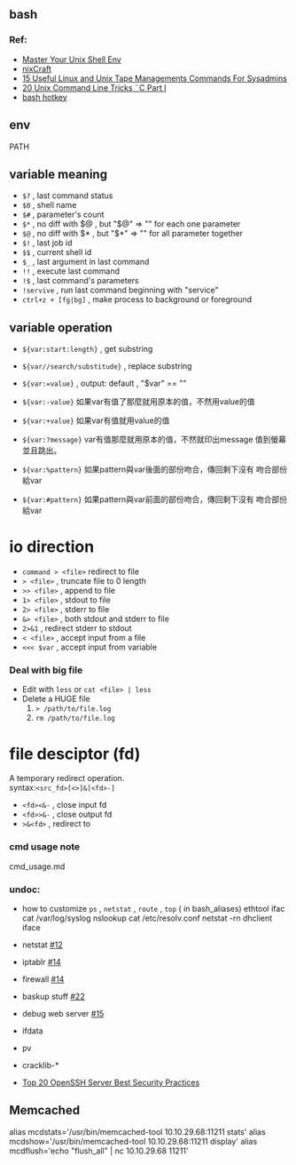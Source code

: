 ## bash

### Ref: 
- [Master Your Unix Shell Env](http://www.cyberciti.biz/howto/shell-primer-configuring-your-linux-unix-osx-environment/)
- [nixCraft](http://www.cyberciti.biz/nixcraft-rss-feed-syndication/)
- [15 Useful Linux and Unix Tape Managements Commands For Sysadmins](http://www.cyberciti.biz/hardware/unix-linux-basic-tape-management-commands/)
- [20 Unix Command Line Tricks ¨C Part I](http://www.cyberciti.biz/open-source/command-line-hacks/20-unix-command-line-tricks-part-i/)
- [bash hotkey](http://ss64.com/bash/syntax-keyboard.html)


## env
PATH



## variable meaning
- `$?` , last command status
- `$0` , shell name
- `$#` , parameter's count
- `$*` , no diff with $@ , but "$@" => "" for each one parameter
- `$@` , no diff with $* , but "$*" => "" for all parameter together
- `$!` , last job id
- `$$` , current shell id
- `$_` , last argument in last command
- `!!` , execute last command 
- `!$` , last command's parameters
- `!servive` , run last command beginning with "service" 
- `ctrl+z + [fg|bg]` , make process to background or foreground



## variable operation
- `${var:start:length}` , get substring  
- `${var//search/substitude}` , replace substring  
  
- `${var:=value}` , output: default , "$var" == "<value>"  
- `${var:-value}` 如果var有值了那麼就用原本的值，不然用value的值
- `${var:+value}` 如果var有值就用value的值
- `${var:?message}` var有值那麼就用原本的值，不然就印出message 值到螢幕並且跳出。
- `${var:%pattern}` 如果pattern與var後面的部份吻合，傳回剩下沒有 吻合部份給var
- `${var:#pattern}` 如果pattern與var前面的部份吻合，傳回剩下沒有 吻合部份給var




# io direction
- `command > <file>` redirect to file
- `> <file>` , truncate file to 0 length
- `>> <file>` , append to file
- `1> <file>` , stdout to file
- `2> <file>` , stderr to file
- `&> <file>` , both stdout and stderr to file
- `2>&1` , redirect stderr to stdout
- `< <file>` , accept input from a file
- `<<< $var` , accept input from variable

### Deal with big file
- Edit with `less` or `cat <file> | less`  
- Delete a HUGE file  
    1. `> /path/to/file.log`
    2. `rm /path/to/file.log`


# file desciptor (fd)
A temporary redirect operation.  
syntax:`<src_fd>[<>]&[<fd>-]`  

- `<fd><&-` , close input fd
- `<fd>>&-` , close output fd
- `>&<fd>` , redirect to <fd>








### cmd usage note
cmd_usage.md











### undoc:
- how to customize `ps` , `netstat` , `route` , `top` ( in bash_aliases)
ethtool ifac
cat /var/log/syslog
nslookup
cat /etc/resolv.conf
netstat -rn
dhclient iface

- netstat [#12](http://www.cyberciti.biz/tips/bash-aliases-mac-centos-linux-unix.html)
- iptablr [#14](http://www.cyberciti.biz/tips/bash-aliases-mac-centos-linux-unix.html)
- firewall [#14](http://www.cyberciti.biz/tips/bash-aliases-mac-centos-linux-unix.html)
- baskup stuff [#22](http://www.cyberciti.biz/tips/bash-aliases-mac-centos-linux-unix.html)
- debug web server [#15](http://www.cyberciti.biz/tips/bash-aliases-mac-centos-linux-unix.html)

- ifdata
- pv
- cracklib-*
- [Top 20 OpenSSH Server Best Security Practices](http://www.cyberciti.biz/tips/linux-unix-bsd-openssh-server-best-practices.html)


## Memcached ##
alias mcdstats='/usr/bin/memcached-tool 10.10.29.68:11211 stats'
alias mcdshow='/usr/bin/memcached-tool 10.10.29.68:11211 display'
alias mcdflush='echo "flush_all" | nc 10.10.29.68 11211'












